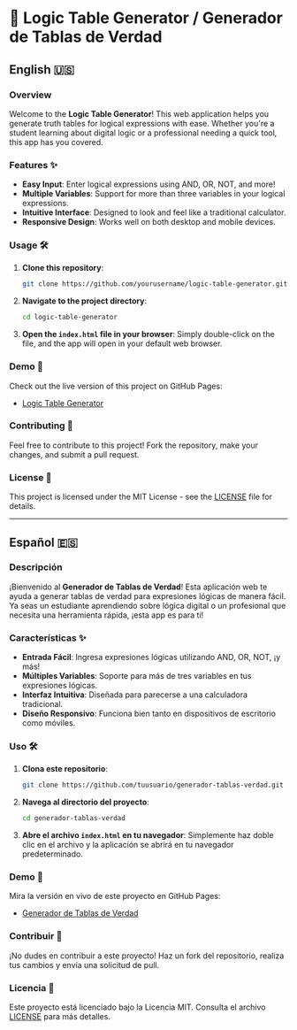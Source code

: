 # 🧮 Logic Table Generator / Generador de Tablas de Verdad

## English 🇺🇸

### Overview
Welcome to the **Logic Table Generator**! This web application helps you generate truth tables for logical expressions with ease. Whether you're a student learning about digital logic or a professional needing a quick tool, this app has you covered.

### Features ✨
- **Easy Input**: Enter logical expressions using AND, OR, NOT, and more!
- **Multiple Variables**: Support for more than three variables in your logical expressions.
- **Intuitive Interface**: Designed to look and feel like a traditional calculator.
- **Responsive Design**: Works well on both desktop and mobile devices.

### Usage 🛠️
1. **Clone this repository**:
    ```bash
    git clone https://github.com/yourusername/logic-table-generator.git
    ```
2. **Navigate to the project directory**:
    ```bash
    cd logic-table-generator
    ```
3. **Open the `index.html` file in your browser**:
    Simply double-click on the file, and the app will open in your default web browser.

### Demo 🚀
Check out the live version of this project on GitHub Pages:
- [Logic Table Generator](https://yourusername.github.io/logic-table-generator/)

### Contributing 🤝
Feel free to contribute to this project! Fork the repository, make your changes, and submit a pull request.

### License 📄
This project is licensed under the MIT License - see the [LICENSE](LICENSE) file for details.

---

## Español 🇪🇸

### Descripción
¡Bienvenido al **Generador de Tablas de Verdad**! Esta aplicación web te ayuda a generar tablas de verdad para expresiones lógicas de manera fácil. Ya seas un estudiante aprendiendo sobre lógica digital o un profesional que necesita una herramienta rápida, ¡esta app es para ti!

### Características ✨
- **Entrada Fácil**: Ingresa expresiones lógicas utilizando AND, OR, NOT, ¡y más!
- **Múltiples Variables**: Soporte para más de tres variables en tus expresiones lógicas.
- **Interfaz Intuitiva**: Diseñada para parecerse a una calculadora tradicional.
- **Diseño Responsivo**: Funciona bien tanto en dispositivos de escritorio como móviles.

### Uso 🛠️
1. **Clona este repositorio**:
    ```bash
    git clone https://github.com/tuusuario/generador-tablas-verdad.git
    ```
2. **Navega al directorio del proyecto**:
    ```bash
    cd generador-tablas-verdad
    ```
3. **Abre el archivo `index.html` en tu navegador**:
    Simplemente haz doble clic en el archivo y la aplicación se abrirá en tu navegador predeterminado.

### Demo 🚀
Mira la versión en vivo de este proyecto en GitHub Pages:
- [Generador de Tablas de Verdad](https://tuusuario.github.io/generador-tablas-verdad/)

### Contribuir 🤝
¡No dudes en contribuir a este proyecto! Haz un fork del repositorio, realiza tus cambios y envía una solicitud de pull.

### Licencia 📄
Este proyecto está licenciado bajo la Licencia MIT. Consulta el archivo [LICENSE](LICENSE) para más detalles.
